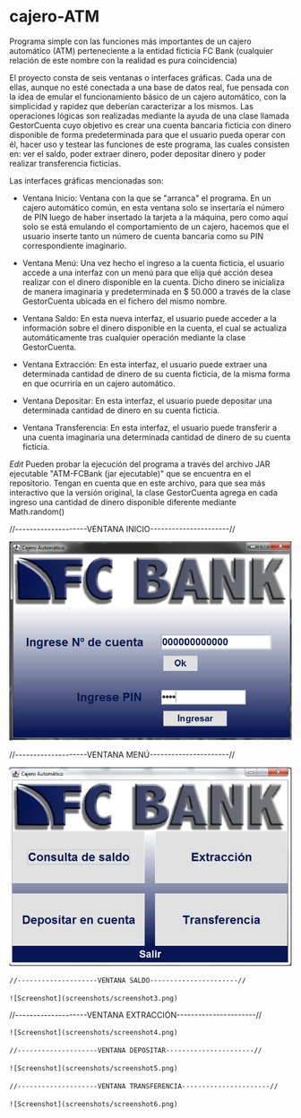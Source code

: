 # cajero-ATM
Programa simple con las funciones más importantes de un cajero automático (ATM) perteneciente a la entidad ficticia FC Bank
(cualquier relación de este nombre con la realidad es pura coincidencia)

El proyecto consta de seis ventanas o interfaces gráficas. Cada una de ellas, aunque no esté conectada a una base de datos real, 
fue pensada con la idea de emular el funcionamiento básico de un cajero automático, con la simplicidad y rapidez que 
deberían caracterizar a los mismos. Las operaciones lógicas son realizadas mediante la ayuda de una clase llamada GestorCuenta
cuyo objetivo es crear una cuenta bancaria ficticia con dinero disponible de forma predeterminada para que el usuario pueda
operar con él, hacer uso y testear las funciones de este programa, las cuales consisten en: ver el saldo, poder extraer dinero, 
poder depositar dinero y poder realizar transferencia ficticias.

Las interfaces gráficas mencionadas son:

- Ventana Inicio:
  Ventana con la que se "arranca" el programa. En un cajero automático común, en esta ventana solo se insertaría el número de PIN
  luego de haber insertado la tarjeta a la máquina, pero como aquí solo se está emulando el comportamiento de un cajero, hacemos
  que el usuario inserte tanto un número de cuenta bancaria como su PIN correspondiente imaginario.
 
- Ventana Menú:
  Una vez hecho el ingreso a la cuenta ficticia, el usuario accede a una interfaz con un menú para que elija qué acción desea realizar
  con el dinero disponible en la cuenta. Dicho dinero se inicializa de manera imaginaria y predeterminada en $ 50.000 a través de la clase 
  GestorCuenta ubicada en el fichero del mismo nombre.
  
- Ventana Saldo:
  En esta nueva interfaz, el usuario puede acceder a la información sobre el dinero disponible en la cuenta, el cual se actualiza 
  automáticamente tras cualquier operación mediante la clase GestorCuenta.
    
- Ventana Extracción:
  En esta interfaz, el usuario puede extraer una determinada cantidad de dinero de su cuenta ficticia, de la misma forma en que 
  ocurriría en un cajero automático.

- Ventana Depositar:
  En esta interfaz, el usuario puede depositar una determinada cantidad de dinero en su cuenta ficticia.

- Ventana Transferencia:
  En esta interfaz, el usuario puede transferir a una cuenta imaginaria una determinada cantidad de dinero de su cuenta ficticia.
  
*Edit*
Pueden probar la ejecución del programa a través del archivo JAR ejecutable "ATM-FCBank (jar ejecutable)" que se encuentra en el repositorio.
Tengan en cuenta que en este archivo, para que sea más interactivo que la versión original, la clase GestorCuenta agrega en cada ingreso una cantidad de dinero 
disponible diferente mediante Math.random()
  
  //--------------------VENTANA INICIO----------------------//
  
  ![Screenshot](screenshots/screenshot1.png)
  
  //--------------------VENTANA MENÚ----------------------//
  
   ![Screenshot](screenshots/screenshot2.png)
   
    //--------------------VENTANA SALDO----------------------//
    
    ![Screenshot](screenshots/screenshot3.png)
  
   //--------------------VENTANA EXTRACCIÓN----------------------//
   
    ![Screenshot](screenshots/screenshot4.png)
    
    //--------------------VENTANA DEPOSITAR----------------------//
   
    ![Screenshot](screenshots/screenshot5.png)
    
    //--------------------VENTANA TRANSFERENCIA----------------------//
   
    ![Screenshot](screenshots/screenshot6.png)
   
